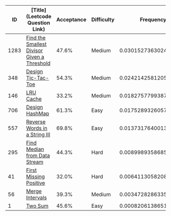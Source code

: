 |ID|[Title](Leetcode Question Link)|Acceptance|Difficulty|Frequency|
|----|-----|----|---|---|
|1283|[Find the Smallest Divisor Given a Threshold]( https://leetcode.com/problems/find-the-smallest-divisor-given-a-threshold)|47.6%|Medium|0.030152736302452396|
|348|[Design Tic-Tac-Toe]( https://leetcode.com/problems/design-tic-tac-toe)|54.3%|Medium|0.024214258120594613|
|146|[LRU Cache]( https://leetcode.com/problems/lru-cache)|33.2%|Medium|0.01827577993873683|
|706|[Design HashMap]( https://leetcode.com/problems/design-hashmap)|61.3%|Easy|0.01752893260576219|
|557|[Reverse Words in a String III]( https://leetcode.com/problems/reverse-words-in-a-string-iii)|69.8%|Easy|0.013731764001315941|
|295|[Find Median from Data Stream]( https://leetcode.com/problems/find-median-from-data-stream)|44.3%|Hard|0.00899893586856953|
|41|[First Missing Positive]( https://leetcode.com/problems/first-missing-positive)|32.0%|Hard|0.0064113058208121855|
|56|[Merge Intervals]( https://leetcode.com/problems/merge-intervals)|39.3%|Medium|0.0034728286335985107|
|1|[Two Sum]( https://leetcode.com/problems/two-sum)|45.6%|Easy|0.0008206138651873125|
